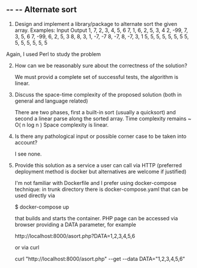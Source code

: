 --
--  Alternate sort
--

1. Design and implement a library/package to alternate sort the given array.
Examples:
    Input                    Output
    1, 7, 2, 3, 4, 5, 6      7, 1, 6, 2, 5, 3, 4
    2, -99, 7, 3, 5, 6       7, -99, 6, 2, 5, 3
    8, 8, 3, 1, -7, -7       8, -7, 8, -7, 3, 1
    5, 5, 5, 5, 5, 5, 5      5, 5, 5, 5, 5, 5, 5

  Again, I used Perl to study the problem



2. How can we be reasonably sure about the correctness of the solution?

    We must provid a complete set of successful tests, the algorithm is linear. 


3. Discuss the space-time complexity of the proposed solution (both in general and language related)

    There are two phases, first a built-in sort (usually a quicksort) and second a linear parse along the sorted array. 
    Time complexity remains ~ O( n log n )
    Space complexity is linear.
    

4. Is there any pathological input or possible corner case to be taken into account?

    I see none.


5. Provide this solution as a service a user can call via HTTP (preferred deployment method is docker but alternatives are welcome if justified)

    I'm not familiar with Dockerfile and I prefer using docker-compose technique: in trunk directory there is docker-compose.yaml that can be used directly via
    
      $ docker-compose up
    
    that builds and starts the container. PHP page can be accessed via browser providing a DATA parameter, for example
    
      http://localhost:8000/asort.php?DATA=1,2,3,4,5,6
      
    or via curl
    
      curl "http://localhost:8000/asort.php" --get --data DATA="1,2,3,4,5,6"
  


